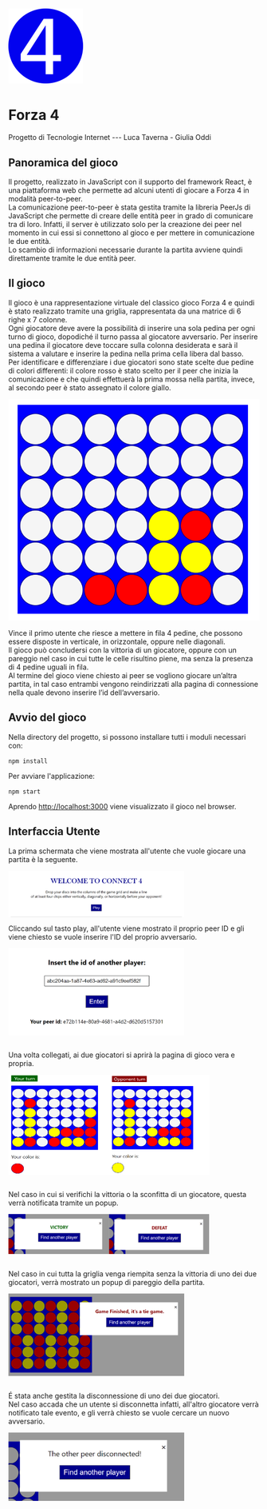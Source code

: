 # <img src="./public/connect4.PNG" alt="connect4" width="150"/> 
# Forza 4

Progetto di Tecnologie Internet --- Luca Taverna - Giulia Oddi

## Panoramica del gioco

Il progetto, realizzato in JavaScript con il supporto del framework React, è una piattaforma web che permette ad alcuni utenti di giocare a Forza 4 in modalità peer-to-peer. \
La comunicazione peer-to-peer è stata gestita tramite la libreria PeerJs di JavaScript che permette di creare delle entità peer in grado di comunicare tra di loro. Infatti, il server è utilizzato solo per la creazione dei peer nel momento in cui essi si connettono al gioco e per mettere in comunicazione le due entità. \
Lo scambio di informazioni necessarie durante la partita avviene quindi direttamente tramite le due entità peer.

## Il gioco

Il gioco è una rappresentazione virtuale del classico gioco Forza 4 e quindi è stato realizzato tramite una griglia, rappresentata da una matrice di 6 righe x 7 colonne. \
Ogni giocatore deve avere la possibilità di inserire una sola pedina per ogni turno di gioco, dopodiché il turno passa al giocatore avversario. Per inserire una pedina il giocatore deve toccare sulla colonna desiderata e sarà il sistema a valutare e inserire la pedina nella prima cella libera dal basso. \
Per identificare e differenziare i due giocatori sono state scelte due pedine di colori differenti: il colore rosso è stato scelto per il peer che inizia la comunicazione e che quindi effettuerà la prima mossa nella partita, invece, al secondo peer è stato assegnato il colore giallo.  

![Griglia di gioco](./public/grid.png "Griglia di Gioco")

Vince il primo utente che riesce a mettere in fila 4 pedine, che possono essere disposte in verticale, in orizzontale, oppure nelle diagonali. \
Il gioco può concludersi con la vittoria di un giocatore, oppure con un pareggio nel caso in cui tutte le celle risultino piene, ma senza la presenza di 4 pedine uguali in fila. \
Al termine del gioco viene chiesto ai peer se vogliono giocare un’altra partita, in tal caso entrambi
vengono reindirizzati alla pagina di connessione nella quale devono inserire l’id
dell’avversario.

## Avvio del gioco

Nella directory del progetto, si possono installare tutti i moduli necessari con:
```
npm install
```
Per avviare l'applicazione:

```
npm start
```

Aprendo [http://localhost:3000](http://localhost:3000) viene visualizzato il gioco nel browser.

## Interfaccia Utente
La prima schermata che viene mostrata all'utente che vuole giocare una partita è la seguente. 

<div style="display: flex;">
    <img src="./public/opening_page.png" alt="Pagina iniziale" style="width: 70%;">
</div>

Cliccando sul tasto play, all'utente viene mostrato il proprio peer ID e gli viene chiesto se vuole inserire l'ID del proprio avversario. 

<div style="display: flex;">
    <img src="./public/id_page.png" alt="Pagina Ricerca Avversario" style="width: 70%;">
</div>
<br>

Una volta collegati, ai due giocatori si aprirà la pagina di gioco vera e propria.

<div style="display: flex;">
    <img src="./public/your_turn.png" alt="Pagina di Gioco turno del giocatore" style="width: 40%;height:200px">
    <img src="./public/opponent_turn.png" alt="Pagina di Gioco turno dell'Avversario" style="width: 40%;height:200px">
</div>
<br>

Nel caso in cui si verifichi la vittoria o la sconfitta di un giocatore, questa verrà notificata tramite un popup.

<div style="display: flex;">
    <img src="./public/victory.png" alt="Pagina di Vittoria" style="width: 40%;height:80px">
    <img src="./public/defeat.png" alt="Pagina di Sconfitta" style="width: 40%;height:80px">
</div>
<br>

Nel caso in cui tutta la griglia venga riempita senza la vittoria di uno dei due giocatori, verrà mostrato un popup di pareggio della partita.


<div style="display: flex;">
    <img src="./public/tie.png " alt="Pagina di Pareggio" style="width: 70%;">
</div>
<br>

&Eacute; stata anche gestita la disconnessione di uno dei due giocatori. \
Nel caso accada che un utente si disconnetta infatti, all'altro giocatore verrà notificato tale evento, e gli verrà chiesto se vuole cercare un nuovo avversario.

<div style="display: flex;">
    <img src="./public/disconnection.png" alt="Pagina di Disconnessione" style="width: 70%;">
</div>
<br>
